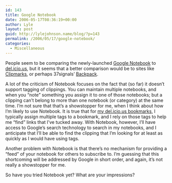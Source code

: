 ```yaml
---
id: 143
title: Google Notebook
date: 2006-05-17T08:36:19+00:00
author: Lyle
layout: post
guid: http://lylejohnson.name/blog/?p=143
permalink: /2006/05/17/google-notebook/
categories:
  - Miscellaneous
---
```

People seem to be comparing the newly-launched [Google Notebook](http://www.google.com/notebook/) to [del.icio.us](http://del.icio.us/), but it seems that a better comparison would be to sites like [Clipmarks](http://www.clipmarks.com/), or perhaps 37signals&#8217; [Backpack](http://www.backpackit.com/).

A lot of the criticism of Notebook focuses on the fact that (so far) it doesn&#8217;t support tagging of clippings. You can maintain multiple notebooks, and when you &#8220;note&#8221; something you assign it to one of those notebooks; but a clipping can&#8217;t belong to more than one notebook (or category) at the same time. I&#8217;m not sure that that&#8217;s a showstopper for me, when I think about how I&#8217;m likely to use Notebook. It is true that for [my del.icio.us bookmarks](http://del.icio.us/lyle), I typically assign multiple tags to a bookmark, and I rely on those tags to help me &#8220;find&#8221; links that I&#8217;ve tucked away. With Notebook, however, I&#8217;ll have access to Google&#8217;s search technology to search in my notebooks, and I anticipate that I&#8217;ll be able to find the clipping that I&#8217;m looking for at least as quickly as I would have using tags.

Another problem with Notebook is that there&#8217;s no mechanism for providing a &#8220;feed&#8221; of your notebook for others to subscribe to. I&#8217;m guessing that this shortcoming will be addressed by Google in short order, and again, it&#8217;s not really a showstopper for me.

So have you tried Notebook yet? What are your impressions?